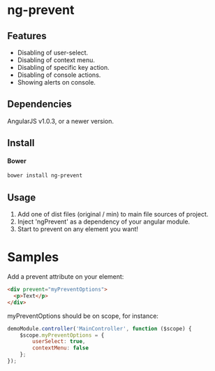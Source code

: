 # ng-prevent

## Features
* Disabling of user-select.
* Disabling of context menu.
* Disabling of specific key action.
* Disabling of console actions.
* Showing alerts on console.

## Dependencies
AngularJS v1.0.3, or a newer version.

## Install
#### Bower
```sh
bower install ng-prevent
```

## Usage
1. Add one of dist files (original / min) to main file sources of project.
2. Inject 'ngPrevent' as a dependency of your angular module.
3. Start to prevent on any element you want!

# Samples
Add a prevent attribute on your element:
```html
<div prevent="myPreventOptions">
  <p>Text</p>
</div>
```
myPreventOptions should be on scope, for instance:
```js
demoModule.controller('MainController', function ($scope) {
    $scope.myPreventOptions = {
        userSelect: true,
        contextMenu: false
    };
});
```
